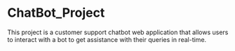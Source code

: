 # ChatBot_Project
This project is a customer support chatbot web application that allows users to interact with a bot to get assistance with their queries in real-time.
